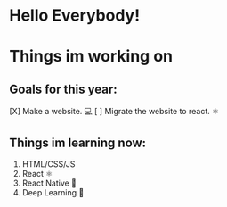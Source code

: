 
# Hello Everybody!

# Things im working on

## Goals for this year:
[X] Make a website. 💻
[ ] Migrate the website to react. ⚛

## Things im learning now:
1. HTML/CSS/JS 
2. React ⚛
3. React Native 📱
4. Deep Learning 🤖
